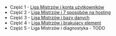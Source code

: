 - Część 1 - [Liga Mistrzów i konta użytkowników](https://poznajazure.pl/blog/champions-league/liga-mistrzow-i-konta-uzytkownikow/)
- Część 2 - [Liga Mistrzów i 7 sposobów na hosting](https://poznajazure.pl/blog/champions-league/liga-mistrzow-i-7-sposobow-na-hosting/)
- Część 3 - [Liga Mistrzów i bazy danych](https://poznajazure.pl/blog/champions-league/liga-mistrzow-i-bazy-danych/)
- Część 4 - [Liga Mistrzów i brakujący element](https://poznajazure.pl/blog/champions-league/liga-mistrzow-i-brakujacy-element/)
- Część 5 - Liga Mistrzów i diagnostyka - TODO
